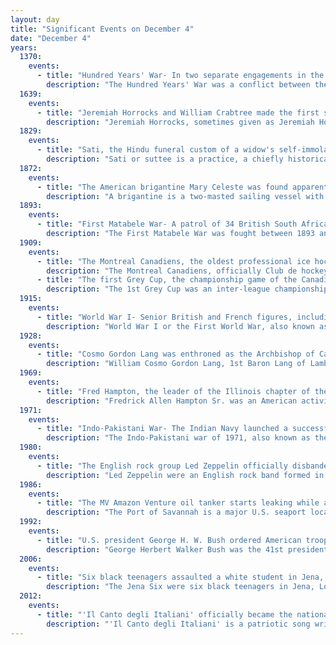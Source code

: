 ```yaml
---
layout: day
title: "Significant Events on December 4"
date: "December 4"
years:
  1370:
    events:
      - title: "Hundred Years' War- In two separate engagements in the Battle of Pontvallain, French forces wiped out an English army which had split up because of a dispute between the commanders."
        description: "The Hundred Years' War was a conflict between the kingdoms of England and France and a civil war in France during the Late Middle Ages. It emerged from feudal disputes over the Duchy of Aquitaine and was triggered by a claim to the French throne made by Edward III of England. The war grew into a broader military, economic, and political struggle involving factions from across Western Europe, fuelled by emerging nationalism on both sides. The periodisation of the war typically charts it as taking place over 116 years. However, it was an intermittent conflict which was frequently interrupted by external factors, such as the Black Death, and several years of truces."
  1639:
    events:
      - title: "Jeremiah Horrocks and William Crabtree made the first successful observation  of a transit of Venus (example pictured) from Earth."
        description: "Jeremiah Horrocks, sometimes given as Jeremiah Horrox, was an English astronomer. He was the first person to demonstrate that the Moon moved around the Earth in an elliptical orbit; and he was the only person to predict the transit of Venus of 1639, an event which he and his friend William Crabtree were the only two people to observe and record. Most remarkably, Horrocks correctly asserted that Jupiter was accelerating in its orbit while Saturn was slowing and interpreted this as due to mutual gravitational interaction, thereby demonstrating that gravity's actions were not limited to the Earth, Sun, and Moon."
  1829:
    events:
      - title: "Sati, the Hindu funeral custom of a widow's self-immolation on her husband's pyre, was prohibited by Lord William Bentinck  in parts of British India after years of campaigning by Ram Mohan Roy (pictured)."
        description: "Sati or suttee is a practice, a chiefly historical one, in which a Hindu widow burns alive on her deceased husband's funeral pyre, the death by burning entered into voluntarily, by coercion, or by a perception of the lack of satisfactory options for continuing to live. Although it is debated whether it received scriptural mention in early Hinduism, it has been linked to related Hindu practices in the Indo-Aryan-speaking regions of India, which have diminished the rights of women, especially those to the inheritance of property. A cold form of sati, or the neglect and casting out of Hindu widows, has been prevalent from ancient times. Greek sources from around c. 300 BCE make isolated mention of sati, but it probably developed into a real fire sacrifice in the medieval era within northwestern Rajput clans to which it initially remained limited, to become more widespread during the late medieval era."
  1872:
    events:
      - title: "The American brigantine Mary Celeste was found apparently abandoned under circumstances that remain unknown."
        description: "A brigantine is a two-masted sailing vessel with a fully square-rigged foremast and at least two sails on the main mast- a square topsail and a gaff sail mainsail. The main mast is the second and taller of the two masts."
  1893:
    events:
      - title: "First Matabele War- A patrol of 34 British South Africa Company soldiers was ambushed and annihilated by more than 3,000 Matabele warriors."
        description: "The First Matabele War was fought between 1893 and 1894 in modern-day Zimbabwe. It pitted the British South Africa Company against the Ndebele (Matabele) Kingdom. Lobengula, king of the Ndebele, had tried to avoid outright war with the company's pioneers because he and his advisors were mindful of the destructive power of European-produced weapons on traditional Matabele impis attacking in massed ranks. Lobengula reportedly could muster 80,000 spearmen and 20,000 riflemen, armed with Martini-Henry rifles, which were modern arms at that time. However, poor training may have resulted in the weapons not being used effectively."
  1909:
    events:
      - title: "The Montreal Canadiens, the oldest professional ice hockey club in the world, were founded as a charter member of the National Hockey Association."
        description: "The Montreal Canadiens, officially Club de hockey Canadien and colloquially known as the Habs, are a professional ice hockey team based in Montreal. The Canadiens compete in the National Hockey League (NHL) as a member of the Atlantic Division in the Eastern Conference. Since 1996, the team has played its home games at Bell Centre, originally known as Molson Centre. The Canadiens previously played at the Montreal Forum, which housed the team for seven decades and all but their first two Stanley Cup championships."
      - title: "The first Grey Cup, the championship game of the Canadian Football League, was held in Toronto."
        description: "The 1st Grey Cup was an inter-league championship game played on December 4, 1909, between the Intercollegiate Rugby Football Union champion Toronto Varsity and the Ontario Rugby Football Union champion Toronto Parkdale Canoe Club. The University of Toronto won the game, 26–6."
  1915:
    events:
      - title: "World War I- Senior British and French figures, including prime ministers H. H. Asquith and Aristide Briand, met at Calais to discuss the future of the Salonika Front."
        description: "World War I or the First World War, also known as the Great War, was a global conflict between two coalitions- the Allies and the Central Powers. Fighting took place mainly in Europe and the Middle East, as well as in parts of Africa and the Asia-Pacific, and in Europe was characterised by trench warfare; the widespread use of artillery, machine guns, and chemical weapons (gas); and the introductions of tanks and aircraft. World War I was one of the deadliest conflicts in history, resulting in an estimated 10 million military dead and more than 20 million wounded, plus some 10 million civilian dead from causes including genocide. The movement of large numbers of people was a major factor in the deadly Spanish flu pandemic."
  1928:
    events:
      - title: "Cosmo Gordon Lang was enthroned as the Archbishop of Canterbury, the first bachelor to be appointed in 150 years."
        description: "William Cosmo Gordon Lang, 1st Baron Lang of Lambeth, was a Scottish Anglican prelate who served as Archbishop of York (1908–1928) and Archbishop of Canterbury (1928–1942). His elevation to Archbishop of York, within 18 years of his ordination, was the most rapid in modern Church of England history. As Archbishop of Canterbury during the abdication crisis of 1936, he took a strong moral stance, his comments in a subsequent broadcast being widely condemned as uncharitable towards the departed king."
  1969:
    events:
      - title: "Fred Hampton, the leader of the Illinois chapter of the Black Panther Party, and Mark Clark were killed in a raid by Chicago police officers in what many scholars consider an illegal assassination.* *1971 – The Troubles- The Ulster Volunteer Force, an Ulster-loyalist paramilitary group, detonated a bomb at a Catholic-owned pub in Belfast, Northern Ireland, killing 15 people.* 1978 – Following the murder of Mayor George Moscone, Dianne Feinstein became San Francisco's first female mayor."
        description: "Fredrick Allen Hampton Sr. was an American activist and revolutionary socialist. He came to prominence in his late teens and early 20s in Chicago as deputy chairman of the national Black Panther Party and chair of the Illinois chapter. He founded the anti-racist, anti-classist Rainbow Coalition, a prominent multicultural political organization that initially included the Black Panthers, Young Patriots, and the Young Lords, and an alliance among major Chicago street gangs to help them end infighting and work for social change. As a Marxist-Leninist, Hampton considered fascism the greatest threat, saying 'nothing is more important than stopping fascism, because fascism will stop us all.'"
  1971:
    events:
      - title: "Indo-Pakistani War- The Indian Navy launched a successful attack against the Pakistan Navy at Karachi, sinking three ships with no Indian casualties."
        description: "The Indo-Pakistani war of 1971, also known as the third India-Pakistan war, was a military confrontation between India and Pakistan that occurred during the Bangladesh Liberation War in East Pakistan from 3 December 1971 until the Pakistani capitulation in Dhaka on 16 December 1971. The war began with Pakistan's Operation Chengiz Khan, consisting of preemptive aerial strikes on eight Indian air stations. The strikes led to India declaring war on Pakistan, marking their entry into the war for East Pakistan's independence, on the side of Bengali nationalist forces. India's entry expanded the existing conflict with Indian and Pakistani forces engaging on both the eastern and western fronts. Thirteen days after the war started, India achieved a clear upper hand, and the Eastern Command of the Pakistan military signed the instrument of surrender on 16 December 1971 in Dhaka, marking the formation of East Pakistan as the new nation of Bangladesh. Approximately 93,000 Pakistani servicemen were taken prisoner by the Indian Army, which included 79,676 to 81,000 uniformed personnel of the Pakistan Armed Forces, including some Bengali soldiers who had remained loyal to Pakistan. The remaining 10,324 to 12,500 prisoners were civilians, either family members of the military personnel or collaborators (Razakars)."
  1980:
    events:
      - title: "The English rock group Led Zeppelin officially disbanded."
        description: "Led Zeppelin were an English rock band formed in London in 1968. The band comprised Robert Plant (vocals), Jimmy Page (guitar), John Paul Jones and John Bonham (drums). With a heavy, guitar-driven sound and drawing from influences including blues and folk music, Led Zeppelin are cited as a progenitor of hard rock and heavy metal. They significantly influenced the music industry, particularly in the development of album-oriented rock and stadium rock."
  1986:
    events:
      - title: "The MV Amazon Venture oil tanker starts leaking while at the port of Savannah, resulting in an oil spill of approximately 500,000 US gallons (1,900,000 L)."
        description: "The Port of Savannah is a major U.S. seaport located at Savannah, Georgia. As of 2021, the port was the third busiest seaport in the United States. Its facilities for oceangoing vessels line both sides of the Savannah River and are approximately 18 miles (29 km) from the Atlantic Ocean. Operated by the Georgia Ports Authority (GPA), the Port of Savannah competes primarily with the Port of Charleston in Charleston, South Carolina to the northeast, and the Port of Jacksonville in Jacksonville, Florida to the south. The GPA operates one other Atlantic seaport in Georgia, the Port of Brunswick. The state also manages three interior ports linked to the Gulf of Mexico- Port Bainbridge, Port Columbus, and a facility at Cordele, Georgia linked by rail to the Port of Savannah. In the 1950s, the Port of Savannah was the only facility to see an increase in trade while the country experienced a decline in trade of 5%. It was chaired and led by engineer Dr. Blake Van Leer."
  1992:
    events:
      - title: "U.S. president George H. W. Bush ordered American troops into Somalia to help provide humanitarian aid and restore order during the ongoing Somali Civil War."
        description: "George Herbert Walker Bush was the 41st president of the United States, serving from 1989 to 1993. A member of the Republican Party, he also served as the 43rd vice president from 1981 to 1989 under Ronald Reagan and previously in various other federal positions."
  2006:
    events:
      - title: "Six black teenagers assaulted a white student in Jena, Louisiana; the subsequent court cases became a cause célèbre for perceived racial injustice in the United States."
        description: "The Jena Six were six black teenagers in Jena, Louisiana, convicted in the 2006 beating of Justin Barker, a white student at the local Jena High School, which they also attended. Barker was injured on December 4, 2006, by the members of the Jena Six, and received treatment at an emergency room. While the case was pending, it was often cited by some media commentators as an example of racial injustice in the United States. Some commentators believed that the defendants had been charged initially with too-serious offenses and had been treated unfairly."
  2012:
    events:
      - title: "'Il Canto degli Italiani' officially became the national anthem of Italy, 66 years after it was provisionally chosen following the birth of the Italian Republic."
        description: "'Il Canto degli Italiani' is a patriotic song written by Goffredo Mameli and set to music by Michele Novaro in 1847, currently used as the national anthem of Italy. It is best known among Italians as the 'Inno di Mameli', after the author of the lyrics, or 'Fratelli d'Italia', from its opening line. The piece, in 4/4 time signature and B-flat major key, has six strophes, and a refrain sung after each. The sixth group of verses, almost never performed, recalls the first strophe's text."
---
```

